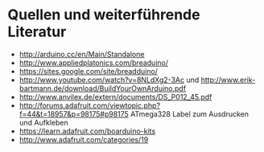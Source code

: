 # Quellen und weiterführende Literatur

* http://arduino.cc/en/Main/Standalone
* http://www.appliedplatonics.com/breaduino/
* https://sites.google.com/site/breadduino/
* http://www.youtube.com/watch?v=8NLdXg2-3Ac und http://www.erik-bartmann.de/download/BuildYourOwnArduino.pdf
* http://www.anvilex.de/extern/documents/DS_P012_45.pdf
* http://forums.adafruit.com/viewtopic.php?f=44&t=18957&p=98175#p98175 ATmega328 Label zum Ausdrucken und Aufkleben
* https://learn.adafruit.com/boarduino-kits
* http://www.adafruit.com/categories/19
